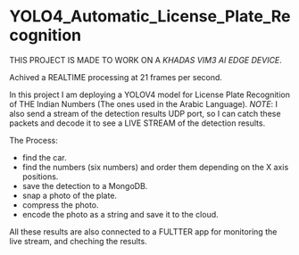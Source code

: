 # YOLO4_Automatic_License_Plate_Recognition

THIS PROJECT IS MADE TO WORK ON A *KHADAS VIM3 AI EDGE DEVICE*.

Achived a REALTIME processing at 21 frames per second.

In this project I am deploying a YOLOV4 model for License Plate Recognition of THE Indian Numbers (The ones used in the Arabic Language).
*NOTE*: I also send a stream of the detection results UDP port, so I can catch these packets and decode it to see a LIVE STREAM of the detection results. 

The Process:
- find the car.
- find the numbers (six numbers) and order them depending on the X axis positions.
- save the detection to a MongoDB.
- snap a photo of the plate.
- compress the photo.
- encode the photo as a string and save it to the cloud.

All these results are also connected to a FULTTER app for monitoring the live stream, and cheching the results.
